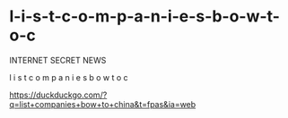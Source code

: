 # l-i-s-t-c-o-m-p-a-n-i-e-s-b-o-w-t-o-c

INTERNET SECRET NEWS

l i s t c o m p a n i e s b o w t o c

https://duckduckgo.com/?q=list+companies+bow+to+china&t=fpas&ia=web
